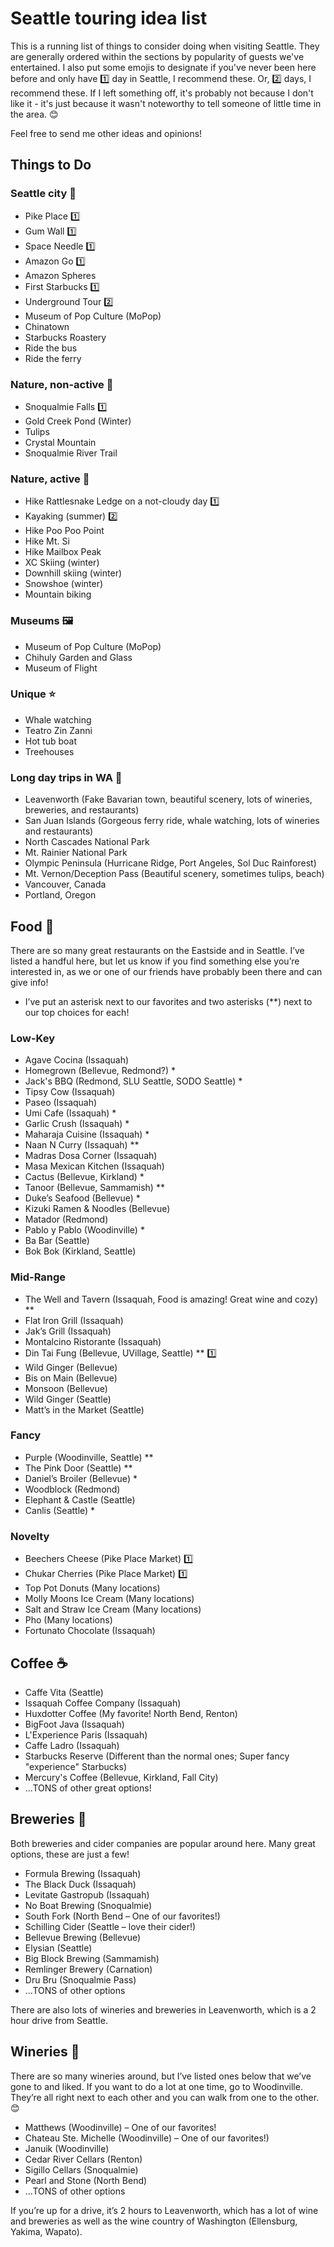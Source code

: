 # Seattle touring idea list

This is a running list of things to consider doing when visiting Seattle. They are generally ordered within the sections by popularity of guests we've entertained. I also put some emojis to designate if you've never been here before and only have 1️⃣ day in Seattle, I recommend these. Or, 2️⃣ days, I recommend these. If I left something off, it's probably not because I don't like it - it's just because it wasn't noteworthy to tell someone of little time in the area. 😊

Feel free to send me other ideas and opinions! 

## Things to Do

### Seattle city 🏢
* Pike Place 1️⃣
* Gum Wall 1️⃣
* Space Needle 1️⃣
* Amazon Go 1️⃣
* Amazon Spheres
* First Starbucks 1️⃣
* Underground Tour 2️⃣
* Museum of Pop Culture (MoPop)
* Chinatown
* Starbucks Roastery
* Ride the bus
* Ride the ferry

### Nature, non-active 🌲
* Snoqualmie Falls 1️⃣
* Gold Creek Pond (Winter)
* Tulips
* Crystal Mountain
* Snoqualmie River Trail

### Nature, active 🍃
* Hike Rattlesnake Ledge on a not-cloudy day 1️⃣
* Kayaking (summer) 2️⃣
* Hike Poo Poo Point
* Hike Mt. Si
* Hike Mailbox Peak
* XC Skiing (winter)
* Downhill skiing (winter)
* Snowshoe (winter)
* Mountain biking

### Museums 🖼️
* Museum of Pop Culture (MoPop)
* Chihuly Garden and Glass
* Museum of Flight

### Unique ⭐
* Whale watching
* Teatro Zin Zanni
* Hot tub boat
* Treehouses

### Long day trips in WA 🚗
* Leavenworth (Fake Bavarian town, beautiful scenery, lots of wineries, breweries, and restaurants)
* San Juan Islands (Gorgeous ferry ride, whale watching, lots of wineries and restaurants)
* North Cascades National Park
* Mt. Rainier National Park
* Olympic Peninsula (Hurricane Ridge, Port Angeles, Sol Duc Rainforest)
* Mt. Vernon/Deception Pass (Beautiful scenery, sometimes tulips, beach)
* Vancouver, Canada
* Portland, Oregon

## Food 🥡
There are so many great restaurants on the Eastside and in Seattle. I’ve listed a handful here, but let us know if you find something else you’re interested in, as we or one of our friends have probably been there and can give info!
* I’ve put an asterisk next to our favorites and two asterisks (**) next to our top choices for each!

### Low-Key
*	Agave Cocina (Issaquah)
* Homegrown (Bellevue, Redmond?) *
* Jack's BBQ (Redmond, SLU Seattle, SODO Seattle) *
*	Tipsy Cow (Issaquah)
*	Paseo (Issaquah)
*	Umi Cafe (Issaquah) *
*	Garlic Crush (Issaquah) *
*	Maharaja Cuisine (Issaquah) *
*	Naan N Curry (Issaquah) **
*	Madras Dosa Corner (Issaquah)
*	Masa Mexican Kitchen (Issaquah)
*	Cactus (Bellevue, Kirkland) *
*	Tanoor (Bellevue, Sammamish) **
*	Duke’s Seafood (Bellevue) *
*	Kizuki Ramen & Noodles (Bellevue)
*	Matador (Redmond)
*	Pablo y Pablo (Woodinville) *
*	Ba Bar (Seattle)
*	Bok Bok (Kirkland, Seattle)

### Mid-Range
*	The Well and Tavern (Issaquah, Food is amazing! Great wine and cozy) **
*	Flat Iron Grill (Issaquah)
*	Jak’s Grill (Issaquah)
*	Montalcino Ristorante (Issaquah)
*	Din Tai Fung (Bellevue, UVillage, Seattle) **  1️⃣
*	Wild Ginger (Bellevue)
*	Bis on Main (Bellevue)
*	Monsoon (Bellevue)
*	Wild Ginger (Seattle)
*	Matt’s in the Market (Seattle)

### Fancy
*	Purple (Woodinville, Seattle) **
*	The Pink Door (Seattle) **
*	Daniel’s Broiler (Bellevue) *
*	Woodblock (Redmond)
*	Elephant & Castle (Seattle)
*	Canlis (Seattle) *

### Novelty
* Beechers Cheese (Pike Place Market) 1️⃣
* Chukar Cherries (Pike Place Market) 1️⃣
* Top Pot Donuts (Many locations)
* Molly Moons Ice Cream (Many locations)
* Salt and Straw Ice Cream (Many locations)
* Pho (Many locations)
* Fortunato Chocolate (Issaquah)

## Coffee ☕
* Caffe Vita (Seattle)
* Issaquah Coffee Company (Issaquah)
* Huxdotter Coffee (My favorite! North Bend, Renton)
* BigFoot Java (Issaquah)
* L'Experience Paris (Issaquah)
* Caffe Ladro (Issaquah)
* Starbucks Reserve (Different than the normal ones; Super fancy "experience" Starbucks)
* Mercury's Coffee (Bellevue, Kirkland, Fall City)
* ...TONS of other great options!

## Breweries 🍺
Both breweries and cider companies are popular around here. Many great options, these are just a few!
*	Formula Brewing (Issaquah)
*	The Black Duck (Issaquah)
*	Levitate Gastropub (Issaquah)
*	No Boat Brewing (Snoqualmie)
*	South Fork (North Bend – One of our favorites!)
*	Schilling Cider (Seattle – love their cider!)
*	Bellevue Brewing (Bellevue)
*	Elysian (Seattle)
*	Big Block Brewing (Sammamish)
*	Remlinger Brewery (Carnation)
*	Dru Bru (Snoqualmie Pass)
*	…TONS of other options

There are also lots of wineries and breweries in Leavenworth, which is a 2 hour drive from Seattle.

## Wineries 🍷
There are so many wineries around, but I’ve listed ones below that we’ve gone to and liked. If you want to do a lot at one time, go to Woodinville. They’re all right next to each other and you can walk from one to the other. 😊

*	Matthews (Woodinville) – One of our favorites!
*	Chateau Ste. Michelle (Woodinville) – One of our favorites!)
*	Januik (Woodinville)
*	Cedar River Cellars (Renton)
*	Sigillo Cellars (Snoqualmie)
*	Pearl and Stone (North Bend)
*	…TONS of other options

If you’re up for a drive, it’s 2 hours to Leavenworth, which has a lot of wine and breweries as well as the wine country of Washington (Ellensburg, Yakima, Wapato).

